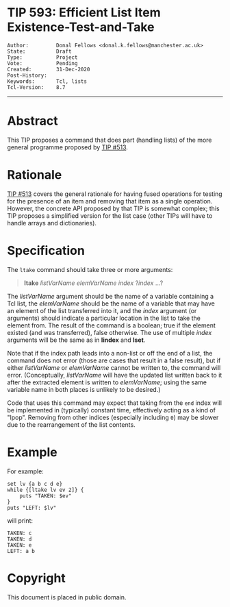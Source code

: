 # TIP 593: Efficient List Item Existence-Test-and-Take
	Author:         Donal Fellows <donal.k.fellows@manchester.ac.uk>
	State:          Draft
	Type:           Project
	Vote:           Pending
	Created:        31-Dec-2020
	Post-History:
	Keywords:       Tcl, lists
	Tcl-Version:    8.7
-----

# Abstract

This TIP proposes a command that does part (handling lists) of the more
general programme proposed by [TIP #513](513.md).

# Rationale

[TIP #513](513.md) covers the general rationale for having fused operations
for testing for the presence of an item and removing that item as a single
operation. However, the concrete API proposed by that TIP is somewhat complex;
this TIP proposes a simplified version for the list case (other TIPs will have
to handle arrays and dictionaries).

# Specification

The `ltake` command should take three or more arguments:

 > **ltake** _listVarName_ _elemVarName_ _index_ ?_index_ ...?
 
The _listVarName_ argument should be the name of a variable containing a Tcl
list, the _elemVarName_ should be the name of a variable that may have an
element of the list transferred into it, and the _index_ argument (or
arguments) should indicate a particular location in the list to take the
element from. The result of the command is a boolean; true if the element
existed (and was transferred), false otherwise. The use of multiple _index_
arguments will be the same as in **lindex** and **lset**.

Note that if the index path leads into a non-list or off the end of a list,
the command does not error (those are cases that result in a false result),
but if either _listVarName_ or _elemVarName_ cannot be written to, the command
will error. (Conceptually, _listVarName_ will have the updated list written
back to it after the extracted element is written to _elemVarName_; using the
same variable name in both places is unlikely to be desired.)

Code that uses this command may expect that taking from the `end` index will
be implemented in (typically) constant time, effectively acting as a kind of
"lpop". Removing from other indices (especially including `0`) may be slower
due to the rearrangement of the list contents.

# Example

For example:

```
set lv {a b c d e}
while {[ltake lv ev 2]} {
    puts "TAKEN: $ev"
}
puts "LEFT: $lv"
```

will print:

```
TAKEN: c
TAKEN: d
TAKEN: e
LEFT: a b
```

# Copyright

This document is placed in public domain.
